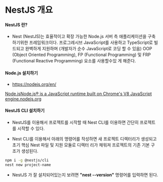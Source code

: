 

# NestJS 개요

#### **NestJS 란?** 

- Nest (NestJS)는 효율적이고 확장 가능한 Node.js 서버 측 애플리케이션을 구축하기위한 프레임워크이다. 프로그레시브 JavaScript를 사용하고 TypeScript로 빌드되고 완벽하게 지원하며 (개발자가 순수 JavaScript로 코딩 할 수 있음) OOP (Object Oriented Programming), FP (Functional Programming) 및 FRP (Functional Reactive Programming) 요소를 사용할수있 게 해준다.



#### **Node.js 설치하기** 

- https://nodejs.org/en/

[ Node.jsNode.js® is a JavaScript runtime built on Chrome's V8 JavaScript engine.nodejs.org](https://nodejs.org/en/)

 

#### **NestJS CLI 설치하기**

- NestJS를 이용해서 프로젝트를 시작할 때 Nest CLI를 이용하면 간단히 프로젝트를 시작할 수 있다.

- Nest CLI를 이용해서 아래의 명령어를 작성하면 새 프로젝트 디렉터리가 생성되고 초기 핵심 Nest 파일 및 지원 모듈로 디렉터 리가 채워져 프로젝트의 기존 기본 구조가 생성된다.

```bash
npm i -g @nestjs/cli
nest new project-name
```

- NestJS 가 잘 설치되어있는지 보려면 **"nest --version"** 명령어를 입력하면 된다.



